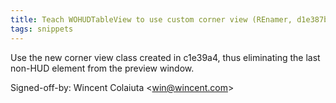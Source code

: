 ```yaml
---
title: Teach WOHUDTableView to use custom corner view (REnamer, d1e387b)
tags: snippets
---
```


Use the new corner view class created in c1e39a4, thus eliminating the last non-HUD element from the preview window.

Signed-off-by: Wincent Colaiuta &lt;win@wincent.com&gt;
